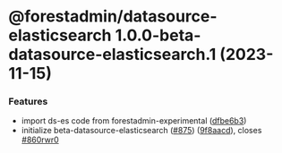 # @forestadmin/datasource-elasticsearch 1.0.0-beta-datasource-elasticsearch.1 (2023-11-15)


### Features

* import ds-es code from forestadmin-experimental ([dfbe6b3](https://github.com/ForestAdmin/agent-nodejs/commit/dfbe6b3c40acd37b80d6f52ea0d4072e9ba9bad3))
* initialize beta-datasource-elasticsearch ([#875](https://github.com/ForestAdmin/agent-nodejs/issues/875)) ([9f8aacd](https://github.com/ForestAdmin/agent-nodejs/commit/9f8aacdf8c3d940b4cb3b4688a3f10a79c783353)), closes [#860rwr0](https://github.com/ForestAdmin/agent-nodejs/issues/860rwr0)
